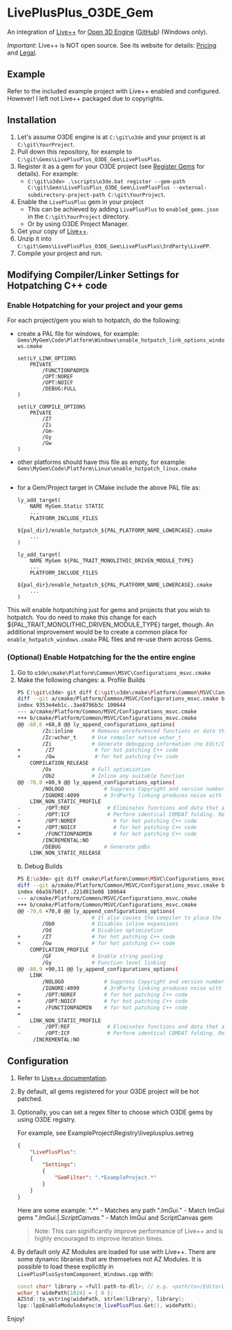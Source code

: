 # LivePlusPlus_O3DE_Gem

An integration of [Live++](https://liveplusplus.tech/) for [Open 3D Engine](https://o3de.org/) ([GitHub](https://github.com/o3de/o3de)) (Windows only).

*Important*: Live++ is NOT open source. See its website for details: [Pricing](https://liveplusplus.tech/pricing.html) and [Legal](https://liveplusplus.tech/legal_notice.html).

## Example

Refer to the included example project with Live++ enabled and configured.
However! I left not Live++ packaged due to copyrights.

## Installation

1. Let's assume O3DE engine is at `C:\git\o3de` and your project is at `C:\git\YourProject`.
1. Pull down this repository, for example to `C:\git\Gems\LivePlusPlus_O3DE_Gem\LivePlusPlus`.
1. Register it as a gem for your O3DE project (see [Register Gems](https://o3de.org/docs/user-guide/project-config/register-gems/) for details). For example:
    - `C:\git\o3de> .\scripts\o3de.bat register --gem-path C:\git\Gems\LivePlusPlus_O3DE_Gem\LivePlusPlus --external-subdirectory-project-path C:\git\YourProject`.
1. Enable the `LivePlusPlus` gem in your project
    - This can be achieved by adding `LivePlusPlus` to `enabled_gems.json` in the `C:\git\YourProject` directory.
    - Or by using O3DE Project Manager.
1. Get your copy of [Live++](https://liveplusplus.tech/).
1. Unzip it into `C:\git\Gems\LivePlusPlus_O3DE_Gem\LivePlusPlus\3rdParty\LivePP`.
1. Compile your project and run.

## Modifying Compiler/Linker Settings for Hotpatching C++ code

### Enable Hotpatching for your project and your gems

For each project/gem you wish to hotpatch, do the following:

- create a PAL file for windows, for example: `Gems\MyGem\Code\Platform\Windows\enable_hotpatch_link_options_windows.cmake`
    ```
    set(LY_LINK_OPTIONS
        PRIVATE
            /FUNCTIONPADMIN
            /OPT:NOREF
            /OPT:NOICF
            /DEBUG:FULL
    )

    set(LY_COMPILE_OPTIONS
        PRIVATE
            /Z7
            /Zi
            /Gm-
            /Gy
            /Gw
    )
    ```
- other platforms should have this file as empty, for example: `Gems\MyGem\Code\Platform\Linux\enable_hotpatch_linux.cmake`
    ```
    ```
- for a Gem/Project target in CMake include the above PAL file as:
    ```
    ly_add_target(
        NAME MyGem.Static STATIC
        ...
        PLATFORM_INCLUDE_FILES
            ${pal_dir}/enable_hotpatch_${PAL_PLATFORM_NAME_LOWERCASE}.cmake
        ...
    )

    ly_add_target(
        NAME MyGem ${PAL_TRAIT_MONOLITHIC_DRIVEN_MODULE_TYPE}
        ...
        PLATFORM_INCLUDE_FILES
            ${pal_dir}/enable_hotpatch_${PAL_PLATFORM_NAME_LOWERCASE}.cmake
        ...
    )
    ```

This will enable hotpatching just for gems and projects that you wish to hotpatch. You do need to make this change for each ${PAL_TRAIT_MONOLITHIC_DRIVEN_MODULE_TYPE} target, though. An additional improvement would be to create a common place for `enable_hotpatch_windows.cmake` PAL files and re-use them across Gems.


### (Optional) Enable Hotpatching for the the entire engine

1. Go to `o3de\cmake\Platform\Common\MSVC\Configurations_msvc.cmake`
1. Make the following changes:
a. Profile Builds
    ```bash
    PS C:\git\o3de> git diff C:\git\o3de\cmake\Platform\Common\MSVC\Configurations_msvc.cmake
    diff --git a/cmake/Platform/Common/MSVC/Configurations_msvc.cmake b/cmake/Platform/Common/MSVC/Configurations_msvc.cmake
    index 9353e4eb1c..3ae8796b3c 100644
    --- a/cmake/Platform/Common/MSVC/Configurations_msvc.cmake
    +++ b/cmake/Platform/Common/MSVC/Configurations_msvc.cmake
    @@ -68,6 +68,8 @@ ly_append_configurations_options(
            /Zc:inline      # Removes unreferenced functions or data that are COMDATs or only have internal linkage
            /Zc:wchar_t     # Use compiler native wchar_t
            /Zi             # Generate debugging information (no Edit/Continue)
    +        /Z7             # for hot patching C++ code
    +        /Gw             # for hot patching C++ code
        COMPILATION_RELEASE
            /Ox             # Full optimization
            /Ob2            # Inline any suitable function
    @@ -78,8 +80,9 @@ ly_append_configurations_options(
            /NOLOGO             # Suppress Copyright and version number message
            /IGNORE:4099        # 3rdParty linking produces noise with LNK4099
        LINK_NON_STATIC_PROFILE
    -        /OPT:REF            # Eliminates functions and data that are never referenced
    -        /OPT:ICF            # Perform identical COMDAT folding. Redundant COMDATs can be removed from the linker output
    +        /OPT:NOREF            # for hot patching C++ code
    +        /OPT:NOICF            # for hot patching C++ code
    +        /FUNCTIONPADMIN       # for hot patching C++ code
            /INCREMENTAL:NO
            /DEBUG              # Generate pdbs
        LINK_NON_STATIC_RELEASE
    ```
    b. Debug Builds
    ```bash
    PS E:\o3de> git diff cmake\Platform\Common\MSVC\Configurations_msvc.cmake
    diff --git a/cmake/Platform/Common/MSVC/Configurations_msvc.cmake b/cmake/Platform/Common/MSVC/Configurations_msvc.cmake
    index 66a5b7b01f..221d813e08 100644
    --- a/cmake/Platform/Common/MSVC/Configurations_msvc.cmake
    +++ b/cmake/Platform/Common/MSVC/Configurations_msvc.cmake
    @@ -70,6 +70,8 @@ ly_append_configurations_options(
                            # It also causes the compiler to place the library name MSVCRTD.lib into the .obj file.
            /Ob0            # Disables inline expansions
            /Od             # Disables optimization
    +       /Z7             # for hot patching C++ code
    +       /Gw             # for hot patching C++ code
        COMPILATION_PROFILE
            /GF             # Enable string pooling
            /Gy             # Function level linking
    @@ -88,9 +90,11 @@ ly_append_configurations_options(
        LINK
            /NOLOGO             # Suppress Copyright and version number message
            /IGNORE:4099        # 3rdParty linking produces noise with LNK4099
    +        /OPT:NOREF         # for hot patching C++ code
    +        /OPT:NOICF         # for hot patching C++ code
    +        /FUNCTIONPADMIN    # for hot patching C++ code
    +
        LINK_NON_STATIC_PROFILE
    -        /OPT:REF            # Eliminates functions and data that are never referenced
    -        /OPT:ICF            # Perform identical COMDAT folding. Redundant COMDATs can be removed from the linker output
         /INCREMENTAL:NO
    ```


## Configuration

1. Refer to [Live++ documentation](https://liveplusplus.tech/docs/documentation.html).
1. By default, all gems registered for your O3DE project will be hot patched.
1. Optionally, you can set a regex filter to choose which O3DE gems by using O3DE registry.

    For example, see ExampleProject\Registry\liveplusplus.setreg
    ```json
    {
        "LivePlusPlus":
        {
            "Settings":
            {
                "GemFilter": ".*ExampleProject.*"
            }
        }
    }
    ```

    Here are some example:
    ".*" - Matches any path
    ".*ImGui.*" - Match ImGui gems
    ".*ImGui.*|.*ScriptCanvas.*" - Match ImGui and ScriptCanvas gem

    > Note: This can significantly improve performance of Live++ and is highly encouraged to improve iteration times.

1. By default only AZ Modules are loaded for use with Live++. There are some dynamic libraries that are themselves not AZ Modules. It is possible to load these explicitly in `LivePlusPlusSystemComponent_Windows.cpp` with:

    ```c++
    const char* library = <full-path-to-dll>; // e.g. <path/to>/EditorLib.dll
    wchar_t widePath[1024] = { 0 };
    AZStd::to_wstring(widePath, strlen(library), library);
    lpp::lppEnableModuleAsync(m_livePlusPlus.Get(), widePath);
    ```

Enjoy!
